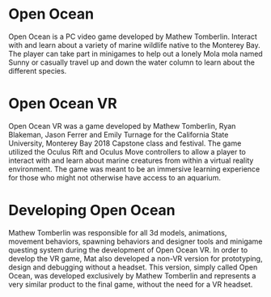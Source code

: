 # Open Ocean
Open Ocean is a PC video game developed by Mathew Tomberlin. Interact with and learn about a variety of marine wildlife native
to the Monterey Bay. The player can take part in minigames to help out a lonely Mola mola named Sunny or casually travel up and down the
water column to learn about the different species.

# Open Ocean VR
Open Ocean VR was a game developed by Mathew Tomberlin, Ryan Blakeman, Jason Ferrer and Emily Turnage for the California State University, 
Monterey Bay 2018 Capstone class and festival. The game utilized the Oculus Rift and Oculus Move controllers to allow a player to interact
with and learn about marine creatures from within a virtual reality environment. The game was meant to be an immersive learning experience
for those who might not otherwise have access to an aquarium.

# Developing Open Ocean
Mathew Tomberlin was responsible for all 3d models, animations, movement behaviors, spawning behaviors and designer tools and minigame 
questing system during the development of Open Ocean VR. In order to develop the VR game, Mat also developed a non-VR version for 
prototyping, design and debugging without a headset. This version, simply called Open Ocean, was developed exclusively by Mathew Tomberlin 
and represents a very similar product to the final game, without the need for a VR headset.
